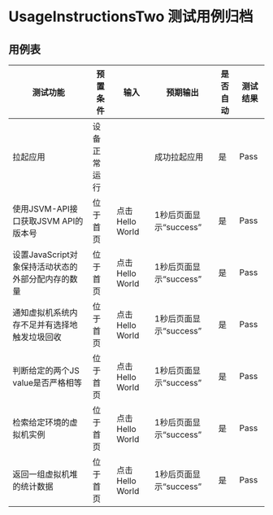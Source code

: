# UsageInstructionsTwo 测试用例归档

## 用例表

| 测试功能                                           | 预置条件     | 输入            | 预期输出               | 是否自动 | 测试结果 |
| -------------------------------------------------- | ------------ | --------------- | ---------------------- | -------- | -------- |
| 拉起应用                                           | 设备正常运行 |                 | 成功拉起应用           | 是       | Pass     |
| 使用JSVM-API接口获取JSVM API的版本号               | 位于首页     | 点击Hello World | 1秒后页面显示“success” | 是       | Pass     |
| 设置JavaScript对象保持活动状态的外部分配内存的数量 | 位于首页     | 点击Hello World | 1秒后页面显示“success” | 是       | Pass     |
| 通知虚拟机系统内存不足并有选择地触发垃圾回收       | 位于首页     | 点击Hello World | 1秒后页面显示“success” | 是       | Pass     |
| 判断给定的两个JS value是否严格相等                 | 位于首页     | 点击Hello World | 1秒后页面显示“success” | 是       | Pass     |
| 检索给定环境的虚拟机实例                           | 位于首页     | 点击Hello World | 1秒后页面显示“success” | 是       | Pass     |
| 返回一组虚拟机堆的统计数据                         | 位于首页     | 点击Hello World | 1秒后页面显示“success” | 是       | Pass     |
